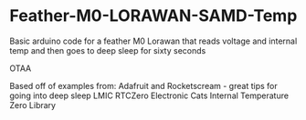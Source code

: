 # Feather-M0-LORAWAN-SAMD-Temp

Basic arduino code for a feather M0 Lorawan that reads voltage and internal temp and then goes to deep sleep for sixty seconds

OTAA

Based off of examples from:
Adafruit and Rocketscream - great tips for going into deep sleep
LMIC
RTCZero
Electronic Cats Internal Temperature Zero Library

